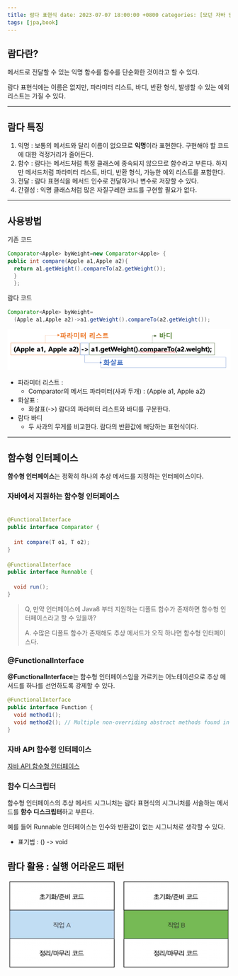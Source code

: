 ```yaml
---
title: 람다 표현식 date: 2023-07-07 18:00:00 +0800 categories: [모던 자바 인 액션]
tags: [jpa,book]
---
```


## 람다란?

메서드로 전달할 수 있는 익명 함수를 함수를 단순화한 것이라고 할 수 있다.

람다 표현식에는 이름은 없지만, 파라미터 리스트, 바디, 반환 형식, 발생할 수 있는 예외 리스트는 가질 수 있다.

---

## 람다 특징

1. 익명 : 보통의 메서드와 달리 이름이 없으므로 **익명**이라 표현한다. 구현해야 할 코드에 대한 걱정거리가 줄어든다.
2. 함수 : 람다는 메서드처럼 특정 클래스에 종속되지 않으므로 함수라고 부른다. 하지만 메서드처럼 파라미터 리스트, 바디, 반환 형식, 가능한 예외 리스트를 포함한다.
3. 전달 : 람다 표현식을 메서드 인수로 전달하거나 변수로 저장할 수 있다.
4. 간결성 : 익명 클래스처럼 많은 자질구레한 코드를 구현할 필요가 없다.

---

## 사용방법

기존 코드

```java
Comparator<Apple> byWeight=new Comparator<Apple> {
public int compare(Apple a1,Apple a2){
  return a1.getWeight().compareTo(a2.getWeight());
  }
  };
```

람다 코드

```java
Comparator<Apple> byWeight=
  (Apple a1,Apple a2)->a1.getWeight().compareTo(a2.getWeight());
```

<img src="/images/modern/chapter3/1.png">

- 파라미터 리스트 :
  - Comparator의 메서드 파라미터(사과 두개) : (Apple a1, Apple a2)
- 화살표 :
  - 화살표(->) 람다의 파라미터 리스트와 바디를 구분한다.
- 람다 바디
  - 두 사과의 무게를 비교한다. 람다의 반환값에 해당하는 표현식이다.

---

## 함수형 인터페이스

**함수형 인터페이스**는 정확히 하나의 추상 메서드를 지정하는 인터페이스이다.

### 자바에서 지원하는 함수형 인터페이스

```java

@FunctionalInterface
public interface Comparator {

  int compare(T o1, T o2);
}

@FunctionalInterface
public interface Runnable {

  void run();
}
```

> Q, 만약 인터페이스에 Java8 부터 지원하는 디폴트 함수가 존재하면 함수형 인터페이스라고 할 수 있을까?
>
> A. 수많은 디폴트 함수가 존재해도 추상 메서드가 오직 하나면 함수형 인터페이스다.

### @FunctionalInterface

**@FunctionalInterface**는 함수형 인터페이스임을 가르키는 어노테이션으로 추상 메서드를 하나를 선언하도록 강제할 수 있다.

```java
@FunctionalInterface
public interface Function {
  void method1();
  void method2(); // Multiple non-overriding abstract methods found in interface [Interface Name]
}
```



### 자바 API 함수형 인터페이스
[자바 API 함수형 인터페이스](https://sangwoong12.github.io/posts/lambda/)


### 함수 디스크립터

함수형 인터페이스의 추상 메서드 시그니처는 람다 표현식의 시그니처를 서술하는 메서드를 **함수 디스크립터**하고 부른다.

예를 들어 Runnable 인터페이스는 인수와 반환값이 없는 시그니처로 생각할 수 있다.

- 표기법 : () -> void

## 람다 활용 : 실행 어라운드 패턴

<img src="/images/modern/chapter3/2.png">



